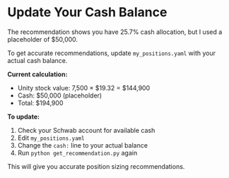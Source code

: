 # Update Your Cash Balance

The recommendation shows you have 25.7% cash allocation, but I used a placeholder of $50,000.

To get accurate recommendations, update `my_positions.yaml` with your actual cash balance.

**Current calculation:**
- Unity stock value: 7,500 × $19.32 = $144,900
- Cash: $50,000 (placeholder)
- Total: $194,900

**To update:**
1. Check your Schwab account for available cash
2. Edit `my_positions.yaml`
3. Change the `cash:` line to your actual balance
4. Run `python get_recommendation.py` again

This will give you accurate position sizing recommendations.
